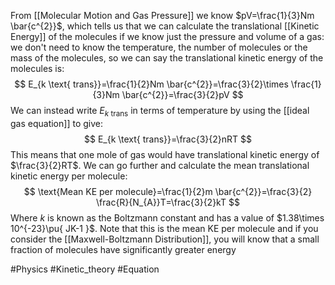 From [[Molecular Motion and Gas Pressure]] we know $pV=\frac{1}{3}Nm \bar{c^{2}}$, which tells us that we can calculate the translational [[Kinetic Energy]] of the molecules if we know just the pressure and volume of a gas: we don't need to know the temperature, the number of molecules or the mass of the molecules, so we can say the translational kinetic energy of the molecules is:
$$
E_{k \text{ trans}}=\frac{1}{2}Nm \bar{c^{2}}=\frac{3}{2}\times \frac{1}{3}Nm \bar{c^{2}}=\frac{3}{2}pV
$$
We can instead write $E_{k \text{ trans}}$ in terms of temperature by using the [[ideal gas equation]] to give:
$$
E_{k \text{ trans}}=\frac{3}{2}nRT
$$
This means that one mole of gas would have translational kinetic energy of $\frac{3}{2}RT$. We can go further and calculate the mean translational kinetic energy per molecule:
$$
\text{Mean KE per molecule}=\frac{1}{2}m \bar{c^{2}}=\frac{3}{2} \frac{R}{N_{A}}T=\frac{3}{2}kT
$$
Where $k$ is known as the Boltzmann constant and has a value of $1.38\times 10^{-23}\pu{ JK-1 }$. Note that this is the mean KE per molecule and if you consider the [[Maxwell-Boltzmann Distribution]], you will know that a small fraction of molecules have significantly greater energy

#Physics #Kinetic_theory #Equation